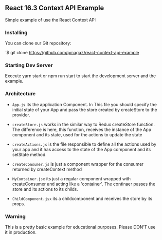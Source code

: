 ## React 16.3 Context API Example

Simple example of use the React Context API

### Installing

You can clone our Git repository:

`$ git clone https://github.com/pmagaz/react-context-api-example

### Starting Dev Server

Execute yarn start or npm run start to start the development server and the example.

### Architecture

* `App.js` its the application  Component. In This file you should specify the initial state of your App and pass the store created by createStore to the provider.

* `createStore.js` works in the similar way to Redux createStore function. The difference is here, this function, receives the instance of the App component and its state, used for the actions to update the state

* `createActions.js` is the file responsible to define all the actions used by your app and it has access to the state of the App component and its setState method.

* `createConsumer.js` is just a component wrapper for the consumer returned by createContext method

* `MyContainer.jsx` its just a regular component wrapped with createConsumer and acting like a 'container'. The continaer passes the store and its actions to its childs.

* `ChildComponent.jsx` its a childcomponent and receives the store by its props.

### Warning

This is a pretty basic example for educational purposes. Please DON'T use it in production.
